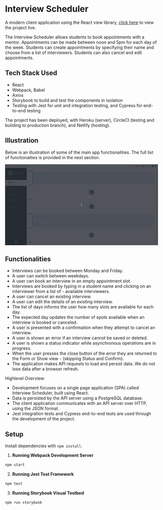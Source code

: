 # Interview Scheduler
A modern client application using the React view library, [click here](https://silly-brown-56f820.netlify.app/) to view the project live.

The Interview Scheduler allows students to book appointments with a mentor. Appointments can be made between noon and 5pm for each day of the week. Students can create appointments by specifying their name and choose from a list of interviewers. Students can also cancel and edit appointments.


## Tech Stack Used

- React
- Webpack, Babel
- Axios
- Storybook to build and test the components in isolation
- Testing with Jest for unit and integration testing, and Cypress for end-to-end testing

The project has been deployed, with Heroku (server), CircleCI (testing and building to production branch), and Netlify (hosting).

## Illustration

Below is an illustration of some of the main app functionalities. The full list of functionaities is provided in the next section.

![GIF illustration of the main functionalities](https://github.com/bregmanh/scheduler/blob/master/docs/overview.gif?raw=true)

## Functionalities

- Interviews can be booked between Monday and Friday.
- A user can switch between weekdays.
- A user can book an interview in an empty appointment slot.
- Interviews are booked by typing in a student name and clicking on an interviewer from a list of - available interviewers.
- A user can cancel an existing interview.
- A user can edit the details of an existing interview.
- The list of days informs the user how many slots are available for each day.
- The expected day updates the number of spots available when an interview is booked or canceled.
- A user is presented with a confirmation when they attempt to cancel an interview.
- A user is shown an error if an interview cannot be saved or deleted.
- A user is shown a status indicator while asynchronous operations are in progress.
- When the user presses the close button of the error they are returned to the Form or Show view - (skipping Status and Confirm).
- The application makes API requests to load and persist data. We do not lose data after a browser refresh.

Highlevel Overview:
- Development focuses on a single page application (SPA) called Interview Scheduler, built using React.
- Data is persisted by the API server using a PostgreSQL database.
- The client application communicates with an API server over HTTP, using the JSON format.
- Jest integration tests and Cypress end-to-end tests are used through the development of the project.

## Setup

Install dependencies with `npm install`.

1. **Running Webpack Development Server**
```sh
npm start
```
2. **Running Jest Test Framework**
```sh
npm test
```
3. **Running Storybook Visual Testbed**
```sh
npm run storybook
```
